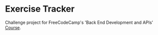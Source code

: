 # Exercise Tracker

Challenge project for FreeCodeCamp's 'Back End Development and APIs' [Course](https://www.freecodecamp.org/learn/apis-and-microservices/apis-and-microservices-projects/exercise-tracker).
